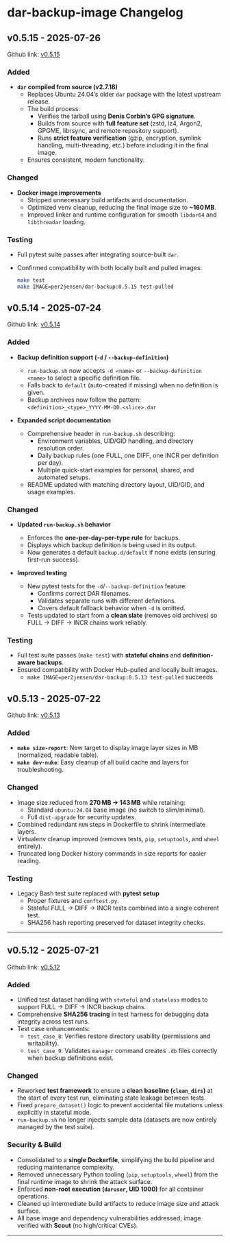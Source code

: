 # dar-backup-image Changelog

## v0.5.15 - 2025-07-26

Github link: [v0.5.15](https://github.com/per2jensen/dar-backup-image/tree/v0.5.15)

### Added

- **`dar` compiled from source (v2.7.18)**  
  - Replaces Ubuntu 24.04’s older `dar` package with the latest upstream release.
  - The build process:
    - Verifies the tarball using **Denis Corbin’s GPG signature**.
    - Builds from source with **full feature set** (zstd, lz4, Argon2, GPGME, librsync, and remote repository support).
    - Runs **strict feature verification** (gzip, encryption, symlink handling, multi-threading, etc.) before including it in the final image.
  - Ensures consistent, modern functionality.

### Changed

- **Docker image improvements**
  - Stripped unnecessary build artifacts and documentation.
  - Optimized venv cleanup, reducing the final image size to **~160 MB**.
  - Improved linker and runtime configuration for smooth `libdar64` and `libthreadar` loading.

### Testing

- Full pytest suite passes after integrating source-built `dar`.
- Confirmed compatibility with both locally built and pulled images:

  ```bash
  make test
  make IMAGE=per2jensen/dar-backup:0.5.15 test-pulled
  ```

## v0.5.14 - 2025-07-24

Github link: [v0.5.14](https://github.com/per2jensen/dar-backup-image/tree/v0.5.14)

### Added

- **Backup definition support (`-d` / `--backup-definition`)**  
  - `run-backup.sh` now accepts `-d <name>` or `--backup-definition <name>` to select a specific definition file.  
  - Falls back to `default` (auto-created if missing) when no definition is given.  
  - Backup archives now follow the pattern:  
    `<definition>_<type>_YYYY-MM-DD.<slice>.dar`

- **Expanded script documentation**  
  - Comprehensive header in `run-backup.sh` describing:
    - Environment variables, UID/GID handling, and directory resolution order.
    - Daily backup rules (one FULL, one DIFF, one INCR per definition per day).
    - Multiple quick-start examples for personal, shared, and automated setups.
  - README updated with matching directory layout, UID/GID, and usage examples.

### Changed

- **Updated `run-backup.sh` behavior**  
  - Enforces the **one-per-day-per-type rule** for backups.
  - Displays which backup definition is being used in its output.
  - Now generates a default `backup.d/default` if none exists (ensuring first-run success).

- **Improved testing**  
  - New pytest tests for the `-d`/`--backup-definition` feature:
    - Confirms correct DAR filenames.
    - Validates separate runs with different definitions.
    - Covers default fallback behavior when `-d` is omitted.
  - Tests updated to start from a **clean slate** (removes old archives) so FULL → DIFF → INCR chains work reliably.

### Testing

- Full test suite passes (`make test`) with **stateful chains** and **definition-aware backups**.
- Ensured compatibility with Docker Hub–pulled and locally built images.
  - `make IMAGE=per2jensen/dar-backup:0.5.13 test-pulled` succeeds

## v0.5.13 - 2025-07-22

Github link: [v0.5.13](https://github.com/per2jensen/dar-backup-image/tree/v0.5.13)

### Added

- **`make size-report`**: New target to display image layer sizes in MB (normalized, readable table).  
- **`make dev-nuke`**: Easy cleanup of all build cache and layers for troubleshooting.

### Changed

- Image size reduced from **270 MB → 143 MB** while retaining:
  - Standard `ubuntu:24.04` base image (no switch to slim/minimal).  
  - Full `dist-upgrade` for security updates.  
- Combined redundant `RUN` steps in Dockerfile to shrink intermediate layers.
- Virtualenv cleanup improved (removes tests, `pip`, `setuptools`, and `wheel` entirely).  
- Truncated long Docker history commands in size reports for easier reading.

### Testing

- Legacy Bash test suite replaced with **pytest setup**
  - Proper fixtures and `conftest.py`.
  - Stateful FULL → DIFF → INCR tests combined into a single coherent test.
  - SHA256 hash reporting preserved for dataset integrity checks.

---

## v0.5.12 - 2025-07-21

Github link: [v0.5.12](https://github.com/per2jensen/dar-backup-image/tree/v0.5.12)

### Added

- Unified test dataset handling with `stateful` and `stateless` modes to support FULL → DIFF → INCR backup chains.
- Comprehensive **SHA256 tracing** in test harness for debugging data integrity across test runs.
- Test case enhancements:
  - `test_case_8`: Verifies restore directory usability (permissions and writability).
  - `test_case_9`: Validates `manager` command creates `.db` files correctly when backup definitions exist.

### Changed

- Reworked **test framework** to ensure a **clean baseline (`clean_dirs`)** at the start of every test run, eliminating state leakage between tests.
- Fixed `prepare_dataset()` logic to prevent accidental file mutations unless explicitly in stateful mode.
- `run-backup.sh` no longer injects sample data (datasets are now entirely managed by the test suite).

### Security & Build

- Consolidated to a **single Dockerfile**, simplifying the build pipeline and reducing maintenance complexity.
- Removed unnecessary Python tooling (`pip`, `setuptools`, `wheel`) from the final runtime image to shrink the attack surface.
- Enforced **non-root execution (`daruser`, UID 1000)** for all container operations.
- Cleaned up intermediate build artifacts to reduce image size and attack surface.
- All base image and dependency vulnerabilities addressed; image verified with **Scout** (no high/critical CVEs).

---
